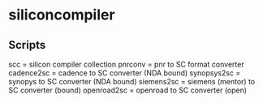 # siliconcompiler

## Scripts

scc = silicon compiler collection
pnrconv = pnr to SC format converter
cadence2sc = cadence to SC converter (NDA bound)
synopsys2sc = synopys to SC converter (NDA bound)
siemens2sc = siemens (mentor) to SC converter (bound)
openroad2sc = openroad to SC converter (open)



